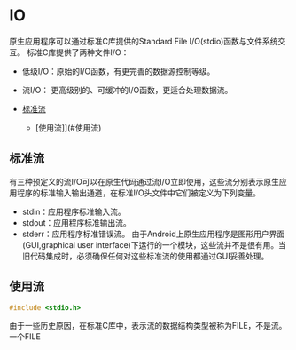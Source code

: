 # IO
原生应用程序可以通过标准C库提供的Standard File I/O(stdio)函数与文件系统交互。
标准C库提供了两种文件I/O：
+ 低级I/O：原始的I/O函数，有更完善的数据源控制等级。
+ 流I/O： 更高级别的、可缓冲的I/O函数，更适合处理数据流。

+ [标准流](#标准流)
	+ [使用流]](#使用流)

## 标准流
有三种预定义的流I/O可以在原生代码通过流I/O立即使用，这些流分别表示原生应用程序的标准输入输出通道，在标准I/O头文件中它们被定义为下列变量。
+ stdin：应用程序标准输入流。
+ stdout：应用程序标准输出流。
+ stderr：应用程序标准错误流。
由于Android上原生应用程序是图形用户界面(GUI,graphical user interface)下运行的一个模块，这些流并不是很有用。当旧代码集成时，必须确保任何对这些标准流的使用都通过GUI妥善处理。

## 使用流
~~~ c
#include <stdio.h>
~~~
由于一些历史原因，在标准C库中，表示流的数据结构类型被称为FILE，不是流。一个FILE